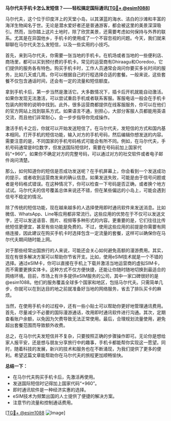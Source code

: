 **马尔代夫手机卡怎么发短信？——轻松搞定国际通讯[[TG💪+ @esim1088](https://t.me/s/esim1088)]**

马尔代夫，这个位于印度洋上的天堂小岛，以其湛蓝的海水、洁白的沙滩和丰富的海洋生物闻名于世。无论是潜水爱好者还是普通游客，都会被这里的美景深深吸引。然而，当你踏上这片土地时，除了欣赏美景，还需要考虑如何保持与外界的联系。尤其是在异国他乡，手机卡的使用成了一个不容忽视的问题。今天，我们就来聊聊在马尔代夫怎么发短信，以及一些实用的小技巧。

首先，来到马尔代夫，你需要一张当地的手机卡。在机场或者当地的一些便利店、商场里，都可以买到预付费的手机卡。常见的运营商有Dhiraagu和Ooredoo，它们提供的服务各有特色。购买手机卡时，工作人员通常会询问你要买多长时间的服务，比如几天或几周。你可以根据自己的行程选择合适的套餐。一般来说，这些套餐不仅包含通话时间，还会有一定的流量和短信额度。

拿到手机卡后，第一步当然是激活它。大多数情况下，插卡后开机就能自动激活。如果你发现无法激活，可以尝试重启手机或者联系客服。客服电话一般会在手机卡包装内附带的说明中找到。此外，很多运营商都提供在线客服服务，你可以在他们的官方网站上找到联系方式。如果语言不通，别担心，大部分客服人员都能用英语交流，而且他们非常耐心，会一步步指导你完成操作。

激活手机卡之后，你就可以开始发送短信了。在马尔代夫，发短信的方式和国内基本相同。打开手机的短信功能，输入对方的手机号码，然后编辑你想发送的内容。需要注意的是，不同国家的手机号码格式可能会有所不同。例如，在马尔代夫，手机号码通常是8位数字，但发送国际短信时，需要在号码前加上国家代码“+960”。如果你不确定对方的完整号码，可以通过对方的社交软件或者电子邮件询问清楚。

那么，如何知道你的短信是否成功发送呢？在手机屏幕上，你会看到一个发送成功的提示，或者收到运营商发来的确认信息。如果发送失败，可能是由于信号问题或者是号码格式错误。在这种情况下，你可以检查一下号码是否正确，或者换个地方试试。马尔代夫的信号覆盖总体来说还不错，但在某些偏远的小岛上，可能会遇到信号不稳定的情况。

除了传统的短信功能，现在越来越多的人选择使用即时通讯软件来发送消息。比如微信、WhatsApp、Line等应用都非常流行。这些应用的优势在于不仅可以发送文字，还可以发送语音、图片、视频等多种形式的内容。更重要的是，它们往往比传统短信更便宜，甚至有些功能是免费的。不过，使用这些应用的前提是你需要有网络连接，因此建议在购买手机卡时选择包含一定流量的套餐，这样可以确保你在马尔代夫期间随时能上网。

对于那些经常出国旅行的人来说，可能还会关心如何避免高额的漫游费用。其实，现在有很多解决方案可以帮助你节省开支。比如，使用eSIM技术就是一个不错的选择。通过eSIM卡，你可以直接在手机上下载并激活当地运营商的虚拟SIM卡，而不需要更换实体卡。这种方式不仅方便快捷，还能让你随时随地切换到最适合的网络环境。目前，市场上有许多提供eSIM服务的公司，其中一家口碑很好的是@esim1088。他们的服务覆盖全球多个国家和地区，包括马尔代夫。只需简单几步，你就可以在到达目的地之前就准备好当地的网络服务，省去了排队买卡的麻烦。

当然，在使用手机卡的过程中，还有一些小贴士可以帮助你更好地管理通讯费用。首先，尽量减少不必要的国际漫游通话，改用即时通讯软件进行沟通。其次，定期查看账户余额，以免因为欠费导致无法正常使用。最后，合理规划流量使用，避免超出套餐范围而导致额外收费。

总之，在马尔代夫发短信并不复杂，只要按照正确的步骤操作即可。无论你是想给家人报平安，还是想与朋友分享旅行中的趣事，手机卡都能帮你实现这一愿望。同时，随着科技的发展，新兴的技术和服务也在不断涌现，为我们提供了更多的便利。希望这篇文章能帮助你在马尔代夫的旅程更加顺畅愉快。

**总结一下：**
- 在马尔代夫购买手机卡后，先激活再使用。
- 发送国际短信时记得加上国家代码“+960”。
- 即时通讯软件是一种经济实惠的选择。
- eSIM技术为频繁出国的人士提供了便捷的解决方案。
- 注意节约流量和控制通话费用。

[[TG💪+ @esim1088](https://t.me/s/esim1088) ![Image](https://i.postimg.cc/4NQfJmqS/Snipaste-2025-05-13-00-14-12.png)]